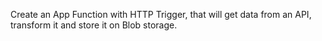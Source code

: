 Create an App Function with HTTP Trigger, that will get data from an API, transform it and store it on Blob storage.
